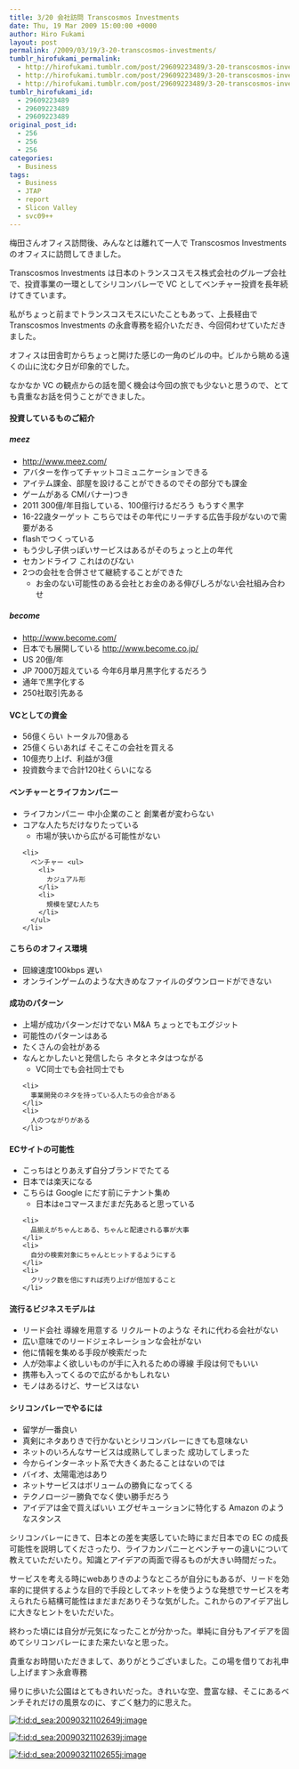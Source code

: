 ```yaml
---
title: 3/20 会社訪問 Transcosmos Investments
date: Thu, 19 Mar 2009 15:00:00 +0000
author: Hiro Fukami
layout: post
permalink: /2009/03/19/3-20-transcosmos-investments/
tumblr_hirofukami_permalink:
  - http://hirofukami.tumblr.com/post/29609223489/3-20-transcosmos-investments
  - http://hirofukami.tumblr.com/post/29609223489/3-20-transcosmos-investments
  - http://hirofukami.tumblr.com/post/29609223489/3-20-transcosmos-investments
tumblr_hirofukami_id:
  - 29609223489
  - 29609223489
  - 29609223489
original_post_id:
  - 256
  - 256
  - 256
categories:
  - Business
tags:
  - Business
  - JTAP
  - report
  - Slicon Valley
  - svc09++
---
```

<div class="section">
  <p>
    梅田さんオフィス訪問後、みんなとは離れて一人で Transcosmos Investments のオフィスに訪問してきました。
  </p>
  
  <p>
    Transcosmos Investments は日本のトランスコスモス株式会社のグループ会社で、投資事業の一環としてシリコンバレーで VC としてベンチャー投資を長年続けてきています。
  </p>
  
  <p>
    私がちょっと前までトランスコスモスにいたこともあって、上長経由で Transcosmos Investments の永倉専務を紹介いただき、今回伺わせていただきました。
  </p>
  
  <p>
    オフィスは田舎町からちょっと開けた感じの一角のビルの中。ビルから眺める遠くの山に沈む夕日が印象的でした。
  </p>
  
  <p>
    なかなか VC の観点からの話を聞く機会は今回の旅でも少ないと思うので、とても貴重なお話を伺うことができました。
  </p>
  
  <h4>
    投資しているものご紹介
  </h4>
  
  <h5>
    meez
  </h5>
  
  <ul>
    <li>
      <a href="http://www.meez.com/" target="_blank"><a href="http://www.meez.com/" target="_blank">http://www.meez.com/</a></a>
    </li>
    <li>
      アバターを作ってチャットコミュニケーションできる
    </li>
    <li>
      アイテム課金、部屋を設けることができるのでその部分でも課金
    </li>
    <li>
      ゲームがある CM(バナー)つき
    </li>
    <li>
      2011&#160;300億/年目指している、100億行けるだろう もうすぐ黒字
    </li>
    <li>
      16-22歳ターゲット こちらではその年代にリーチする広告手段がないので需要がある
    </li>
    <li>
      flashでつくっている
    </li>
    <li>
      もう少し子供っぽいサービスはあるがそのちょっと上の年代
    </li>
    <li>
      セカンドライフ これはのびない
    </li>
    <li>
      2つの会社を合併させて継続することができた <ul>
        <li>
          お金のない可能性のある会社とお金のある伸びしろがない会社組み合わせ
        </li>
      </ul>
    </li>
  </ul>
  
  <h5>
    become
  </h5>
  
  <ul>
    <li>
      <a href="http://www.become.com/" target="_blank"><a href="http://www.become.com/" target="_blank">http://www.become.com/</a></a>
    </li>
    <li>
      日本でも展開している <a href="http://www.become.co.jp/" target="_blank"><a href="http://www.become.co.jp/" target="_blank">http://www.become.co.jp/</a></a>
    </li>
    <li>
      US 20億/年
    </li>
    <li>
      JP 7000万超えている 今年6月単月黒字化するだろう
    </li>
    <li>
      通年で黒字化する
    </li>
    <li>
      250社取引先ある
    </li>
  </ul>
  
  <h4>
    VCとしての資金
  </h4>
  
  <ul>
    <li>
      56億くらい トータル70億ある
    </li>
    <li>
      25億くらいあれば そこそこの会社を買える
    </li>
    <li>
      10億売り上げ、利益が3億
    </li>
    <li>
      投資数今まで合計120社くらいになる
    </li>
  </ul>
  
  <h4>
    ベンチャーとライフカンパニー
  </h4>
  
  <ul>
    <li>
      ライフカンパニー 中小企業のこと 創業者が変わらない
    </li>
    <li>
      コアな人たちだけなりたっている <ul>
        <li>
          市場が狭いから広がる可能性がない
        </li>
      </ul>
    </li>
    
    <li>
      ベンチャー <ul>
        <li>
          カジュアル形
        </li>
        <li>
          規模を望む人たち
        </li>
      </ul>
    </li>
  </ul>
  
  <h4>
    こちらのオフィス環境
  </h4>
  
  <ul>
    <li>
      回線速度100kbps 遅い
    </li>
    <li>
      オンラインゲームのような大きめなファイルのダウンロードができない
    </li>
  </ul>
  
  <h4>
    成功のパターン
  </h4>
  
  <ul>
    <li>
      上場が成功パターンだけでない M&A ちょっとでもエグジット
    </li>
    <li>
      可能性のパターンはある
    </li>
    <li>
      たくさんの会社がある
    </li>
    <li>
      なんとかしたいと発信したら ネタとネタはつながる <ul>
        <li>
          VC同士でも会社同士でも
        </li>
      </ul>
    </li>
    
    <li>
      事業開発のネタを持っている人たちの会合がある
    </li>
    <li>
      人のつながりがある
    </li>
  </ul>
  
  <h4>
    ECサイトの可能性
  </h4>
  
  <ul>
    <li>
      こっちはとりあえず自分ブランドでたてる
    </li>
    <li>
      日本では楽天になる
    </li>
    <li>
      こちらは Google にだす前にテナント集め <ul>
        <li>
          日本はeコマースまだまだ先あると思っている
        </li>
      </ul>
    </li>
    
    <li>
      品揃えがちゃんとある、ちゃんと配達される事が大事
    </li>
    <li>
      自分の検索対象にちゃんとヒットするようにする
    </li>
    <li>
      クリック数を倍にすれば売り上げが倍加すること
    </li>
  </ul>
  
  <h4>
    流行るビジネスモデルは
  </h4>
  
  <ul>
    <li>
      リード会社 導線を用意する リクルートのような それに代わる会社がない
    </li>
    <li>
      広い意味でのリードジェネレーションな会社がない
    </li>
    <li>
      他に情報を集める手段が検索だった
    </li>
    <li>
      人が効率よく欲しいものが手に入れるための導線 手段は何でもいい
    </li>
    <li>
      携帯も入ってくるので広がるかもしれない
    </li>
    <li>
      モノはあるけど、サービスはない
    </li>
  </ul>
  
  <h4>
    シリコンバレーでやるには
  </h4>
  
  <ul>
    <li>
      留学が一番良い
    </li>
    <li>
      真剣にネタありきで行かないとシリコンバレーにきても意味ない
    </li>
    <li>
      ネットのいろんなサービスは成熟してしまった 成功してしまった
    </li>
    <li>
      今からインターネット系で大きくあたることはないのでは
    </li>
    <li>
      バイオ、太陽電池はあり
    </li>
    <li>
      ネットサービスはボリュームの勝負になってくる
    </li>
    <li>
      テクノロージー勝負でなく使い勝手だろう
    </li>
    <li>
      アイデアは金で買えばいい エグゼキューションに特化する Amazon のようなスタンス
    </li>
  </ul>
  
  <p>
    シリコンバレーにきて、日本との差を実感していた時にまだ日本での EC の成長可能性を説明してくださったり、ライフカンパニーとベンチャーの違いについて教えていただいたり。知識とアイデアの両面で得るものが大きい時間だった。
  </p>
  
  <p>
    サービスを考える時にwebありきのようなところが自分にもあるが、リードを効率的に提供するような目的で手段としてネットを使うような発想でサービスを考えられたら結構可能性はまだまだありそうな気がした。これからのアイデア出しに大きなヒントをいただいた。
  </p>
  
  <p>
    終わった頃には自分が元気になったことが分かった。単純に自分もアイデアを固めてシリコンバレーにまた来たいなと思った。
  </p>
  
  <p>
    貴重なお時間いただきまして、ありがとうございました。この場を借りてお礼申し上げます＞永倉専務
  </p>
  
  <p>
    帰りに歩いた公園はとてもきれいだった。きれいな空、豊富な緑、そこにあるベンチそれだけの風景なのに、すごく魅力的に思えた。
  </p>
  
  <p>
    <a href="http://f.hatena.ne.jp/d_sea/20090321102649" class="hatena-fotolife" target="_blank"><img src="http://cdn-ak.f.st-hatena.com/images/fotolife/d/d_sea/20090321/20090321102649.jpg?w=830" alt="f:id:d_sea:20090321102649j:image" title="f:id:d_sea:20090321102649j:image" class="hatena-fotolife" data-recalc-dims="1" /></a>
  </p>
  
  <p>
    <a href="http://f.hatena.ne.jp/d_sea/20090321102639" class="hatena-fotolife" target="_blank"><img src="http://cdn-ak.f.st-hatena.com/images/fotolife/d/d_sea/20090321/20090321102639.jpg?w=830" alt="f:id:d_sea:20090321102639j:image" title="f:id:d_sea:20090321102639j:image" class="hatena-fotolife" data-recalc-dims="1" /></a>
  </p>
  
  <p>
    <a href="http://f.hatena.ne.jp/d_sea/20090321102655" class="hatena-fotolife" target="_blank"><img src="http://cdn-ak.f.st-hatena.com/images/fotolife/d/d_sea/20090321/20090321102655.jpg?w=830" alt="f:id:d_sea:20090321102655j:image" title="f:id:d_sea:20090321102655j:image" class="hatena-fotolife" data-recalc-dims="1" /></a>
  </p>
</div>